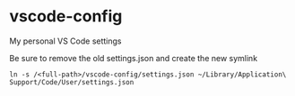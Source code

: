 # vscode-config
My personal VS Code settings

Be sure to remove the old settings.json and create the new symlink
```
ln -s /<full-path>/vscode-config/settings.json ~/Library/Application\ Support/Code/User/settings.json
```